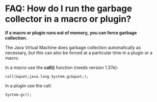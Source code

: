# FAQ: How do I run the garbage collector in a macro or plugin?

**If a macro or plugin runs out of memory, you can force garbage
collection.**

The Java Virtual Machine does garbage collection automatically as
necessary, but this can also be forced at a particular time in a plugin
or a macro.

In a *macro* use the **call()** function (needs version 1.37e):

    call(&quot;java.lang.System.gc&quot;);

In a *plugin* use the call:

    System.gc();
